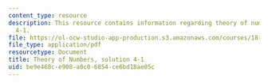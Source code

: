 ```yaml
---
content_type: resource
description: This resource contains information regarding theory of numbers, solution
  4-1.
file: https://ol-ocw-studio-app-production.s3.amazonaws.com/courses/18-781-theory-of-numbers-spring-2012/be9e468ce908a0c06854ce6bd18ae05c_MIT18_781S12_pset4-1sol.pdf
file_type: application/pdf
resourcetype: Document
title: Theory of Numbers, solution 4-1
uid: be9e468c-e908-a0c0-6854-ce6bd18ae05c
---
```

